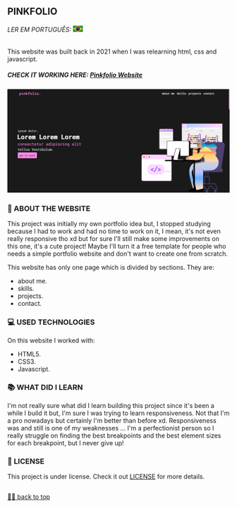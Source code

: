 ## PINKFOLIO

###### LER EM PORTUGUÊS: <kbd>[<img title="Bandeira do Brasil" alt="Portugues" src="Images/br.jpg" width="22">](translation/pt/README.pt.md)</kbd> <br>

<p> This website was built back in 2021 when I was relearning html, css and javascript. <p>
  
##### CHECK IT WORKING HERE: <a href="http://pinkfolio.epizy.com"> Pinkfolio Website </a> <br>

![Final Result](Images/preview.png) <br>

### 📑 ABOUT THE WEBSITE
This project was initially my own portfolio idea but, I stopped studying because I had to work and had no time to work on it, I mean, it's not even really responsive tho xd but for sure I'll still make some improvements on this one, it's a cute project! Maybe I'll turn it a free template for people who needs a simple portfolio website and don't want to create one from scratch.<br>

This website has only one page which is divided by sections. They are: <br>
- about me. <br>
- skills. <br>
- projects. <br>
- contact.

### 💻 USED TECHNOLOGIES
On this website I worked with: <br>
- HTML5.
- CSS3.
- Javascript.

### 📚 WHAT DID I LEARN
I'm not really sure what did I learn building this project since it's been a while I build it but, I'm sure I was trying to learn responsiveness. Not that I'm a pro nowadays but certainly I'm better than before xd. Responsiveness was and still is one of my weaknesses ... I'm a perfectionist person so I really struggle on finding the best breakpoints and the best element sizes for each breakpoint, but I never give up!

### 🍜 LICENSE

This project is under license. Check it out [LICENSE](LICENSE.md) for more details.<br>

##

[☝🏽 back to top](#pinkfolio)
